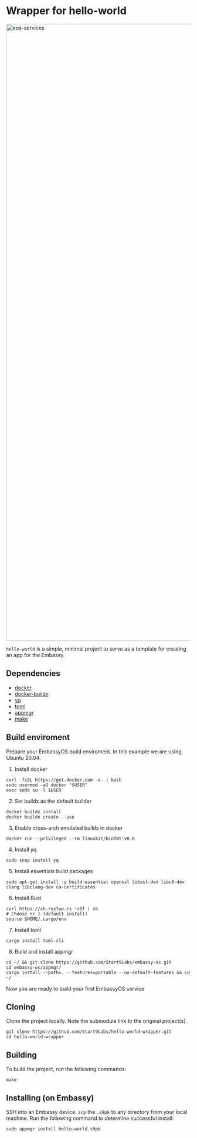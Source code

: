 # Wrapper for hello-world

<img width="1680" alt="eos-services" src="https://user-images.githubusercontent.com/68698872/183883952-a36066f5-b8ef-469f-9c74-d9c9128042f2.png">


`hello-world` is a simple, minimal project to serve as a template for creating an app for the Embassy.

## Dependencies

- [docker](https://docs.docker.com/get-docker)
- [docker-buildx](https://docs.docker.com/buildx/working-with-buildx/)
- [yq](https://mikefarah.gitbook.io/yq)
- [toml](https://crates.io/crates/toml-cli)
- [appmgr](https://github.com/Start9Labs/embassy-os/tree/master/appmgr)
- [make](https://www.gnu.org/software/make/)

## Build enviroment
Prepare your EmbassyOS build enviroment. In this example we are using Ubuntu 20.04.

1. Install docker
```
curl -fsSL https://get.docker.com -o- | bash
sudo usermod -aG docker "$USER"
exec sudo su -l $USER
```
2. Set buildx as the default builder
```
docker buildx install
docker buildx create --use
```
3. Enable cross-arch emulated builds in docker
```
docker run --privileged --rm linuxkit/binfmt:v0.8
```
4. Install yq
```
sudo snap install yq
```
5. Install essentials build packages
```
sudo apt-get install -y build-essential openssl libssl-dev libc6-dev clang libclang-dev ca-certificates
```
6. Install Rust
```
curl https://sh.rustup.rs -sSf | sh
# Choose nr 1 (default install)
source $HOME/.cargo/env
```
7. Install toml
```
cargo install toml-cli
```
8. Build and install appmgr
```
cd ~/ && git clone https://github.com/Start9Labs/embassy-os.git
cd embassy-os/appmgr/
cargo install --path=. --features=portable --no-default-features && cd ~/
```
Now you are ready to build your first EmbassyOS service

## Cloning

Clone the project locally. Note the submodule link to the original project(s). 

```
git clone https://github.com/Start9Labs/hello-world-wrapper.git
cd hello-world-wrapper
```

## Building

To build the project, run the following commands:

```
make
```

## Installing (on Embassy)

SSH into an Embassy device.
`scp` the `.s9pk` to any directory from your local machine.
Run the following command to determine successful install:

```
sudo appmgr install hello-world.s9pk
```

